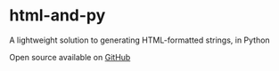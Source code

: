 # html-and-py
 A lightweight solution to generating HTML-formatted strings, in Python

Open source available on [GitHub](https://github.com/Whoeza/html-and-py)
